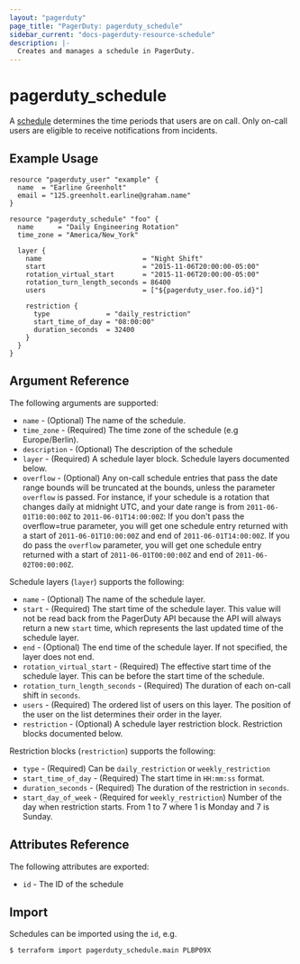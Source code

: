 ```yaml
---
layout: "pagerduty"
page_title: "PagerDuty: pagerduty_schedule"
sidebar_current: "docs-pagerduty-resource-schedule"
description: |-
  Creates and manages a schedule in PagerDuty.
---
```


# pagerduty\_schedule

A [schedule](https://v2.developer.pagerduty.com/v2/page/api-reference#!/Schedules/get_schedules) determines the time periods that users are on call. Only on-call users are eligible to receive notifications from incidents.


## Example Usage

```hcl
resource "pagerduty_user" "example" {
  name  = "Earline Greenholt"
  email = "125.greenholt.earline@graham.name"
}

resource "pagerduty_schedule" "foo" {
  name      = "Daily Engineering Rotation"
  time_zone = "America/New_York"

  layer {
    name                         = "Night Shift"
    start                        = "2015-11-06T20:00:00-05:00"
    rotation_virtual_start       = "2015-11-06T20:00:00-05:00"
    rotation_turn_length_seconds = 86400
    users                        = ["${pagerduty_user.foo.id}"]

    restriction {
      type              = "daily_restriction"
      start_time_of_day = "08:00:00"
      duration_seconds  = 32400
    }
  }
}
```

## Argument Reference

The following arguments are supported:

* `name` - (Optional) The name of the schedule.
* `time_zone` - (Required) The time zone of the schedule (e.g Europe/Berlin).
* `description` - (Optional) The description of the schedule
* `layer` - (Required) A schedule layer block. Schedule layers documented below.
* `overflow` - (Optional) Any on-call schedule entries that pass the date range bounds will be truncated at the bounds, unless the parameter `overflow` is passed. For instance, if your schedule is a rotation that changes daily at midnight UTC, and your date range is from `2011-06-01T10:00:00Z` to `2011-06-01T14:00:00Z`:
If you don't pass the overflow=true parameter, you will get one schedule entry returned with a start of `2011-06-01T10:00:00Z` and end of `2011-06-01T14:00:00Z`.
If you do pass the `overflow` parameter, you will get one schedule entry returned with a start of `2011-06-01T00:00:00Z` and end of `2011-06-02T00:00:00Z`.


Schedule layers (`layer`) supports the following:

* `name` - (Optional) The name of the schedule layer.
* `start` - (Required) The start time of the schedule layer. This value will not be read back from the PagerDuty API because the API will always return a new `start` time, which represents the last updated time of the schedule layer.
* `end` - (Optional) The end time of the schedule layer. If not specified, the layer does not end.
* `rotation_virtual_start` - (Required) The effective start time of the schedule layer. This can be before the start time of the schedule.
* `rotation_turn_length_seconds` - (Required) The duration of each on-call shift in `seconds`.
* `users` - (Required) The ordered list of users on this layer. The position of the user on the list determines their order in the layer.
* `restriction` - (Optional) A schedule layer restriction block. Restriction blocks documented below.


Restriction blocks (`restriction`) supports the following:

* `type` - (Required) Can be `daily_restriction` or `weekly_restriction`
* `start_time_of_day` - (Required) The start time in `HH:mm:ss` format.
* `duration_seconds` - (Required) The duration of the restriction in `seconds`.
* `start_day_of_week` - (Required for `weekly_restriction`) Number of the day when restriction starts. From 1 to 7 where 1 is Monday and 7 is Sunday.

## Attributes Reference

The following attributes are exported:

  * `id` - The ID of the schedule

## Import

Schedules can be imported using the `id`, e.g.

```
$ terraform import pagerduty_schedule.main PLBP09X
```
